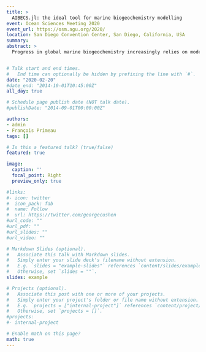 ```yaml
---
title: >
  AIBECS.jl: the ideal tool for marine biogeochemistry modelling
event: Ocean Sciences Meeting 2020
event_url: https://osm.agu.org/2020/
location: San Diego Convention Center, San Diego, California, USA
summary:
abstract: >
  Progress in global marine biogeochemistry increasingly relies on models. In general, converting conceptual mechanisms into useful numerical simulations comes with large computational costs and significant amounts of time developing code. A recently developed alternative is the AWESOME OCIM (A Working Environment for Simulating Ocean Movement and Elemental cycling in an Ocean Circulation Inverse Model, or AO), which drastically reduces development time with its graphical user interface (GUI). Building on the OCIM's steady-state matrix formulation of the ocean circulation, the AO allows computationally efficient simulations of single tracers controlled by linear mechanisms. Here, we present the AIBECS (for Algebraic Implicit Biogeochemical Elemental Cycling System), an open-source, user-friendly, fast, and modular Julia package, which aims to extend the AO's capabilities to nonlinear, multi-tracer systems, embedded in other circulations than just the OCIM. Instead of a GUI, the AIBECS provides an application programming interface (API) to create global steady-state marine biogeochemistry models in a few lines of code, allowing oceanographers to focus on research instead of wasting precious time reinventing the wheel. Because of its ease of use, the AIBECS is perfect for teaching and exploratory research. Yet, it is designed for cutting-edge research owing to its advanced algorithms and diagnostic capabilities. Under the hood, the AIBECS runs with state-of-the-art nonlinear-system solvers and auto-differentiation algorithms. Combined with highly-efficient parameter optimization or uncertainty analysis tools, it aspires to be at the forefront of global biogeochemistry modeling. In short, the AIBECS is the ideal tool for exploring global marine biogeochemical cycles.


# Talk start and end times.
#   End time can optionally be hidden by prefixing the line with `#`.
date: "2020-02-20"
#date_end: "2014-10-01T10:45:00Z"
all_day: true

# Schedule page publish date (NOT talk date).
#publishDate: "2014-09-01T00:00:00Z"

authors:
- admin
- François Primeau
tags: []

# Is this a featured talk? (true/false)
featured: true

image:
  caption: ''
  focal_point: Right
  preview_only: true

#links:
#- icon: twitter
#  icon_pack: fab
#  name: Follow
#  url: https://twitter.com/georgecushen
#url_code: ""
#url_pdf: ""
#url_slides: ""
#url_video: ""

# Markdown Slides (optional).
#   Associate this talk with Markdown slides.
#   Simply enter your slide deck's filename without extension.
#   E.g. `slides = "example-slides"` references `content/slides/example-slides.md`.
#   Otherwise, set `slides = ""`.
slides: example

# Projects (optional).
#   Associate this post with one or more of your projects.
#   Simply enter your project's folder or file name without extension.
#   E.g. `projects = ["internal-project"]` references `content/project/deep-learning/index.md`.
#   Otherwise, set `projects = []`.
#projects:
#- internal-project

# Enable math on this page?
math: true
---
```


